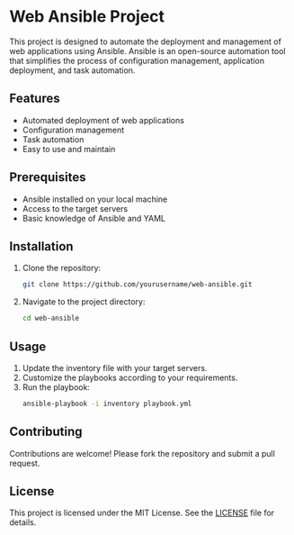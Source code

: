 # Web Ansible Project

This project is designed to automate the deployment and management of web applications using Ansible. Ansible is an open-source automation tool that simplifies the process of configuration management, application deployment, and task automation.

## Features

- Automated deployment of web applications
- Configuration management
- Task automation
- Easy to use and maintain

## Prerequisites

- Ansible installed on your local machine
- Access to the target servers
- Basic knowledge of Ansible and YAML

## Installation

1. Clone the repository:
    ```sh
    git clone https://github.com/yourusername/web-ansible.git
    ```
2. Navigate to the project directory:
    ```sh
    cd web-ansible
    ```

## Usage

1. Update the inventory file with your target servers.
2. Customize the playbooks according to your requirements.
3. Run the playbook:
    ```sh
    ansible-playbook -i inventory playbook.yml
    ```

## Contributing

Contributions are welcome! Please fork the repository and submit a pull request.

## License

This project is licensed under the MIT License. See the [LICENSE](LICENSE) file for details.